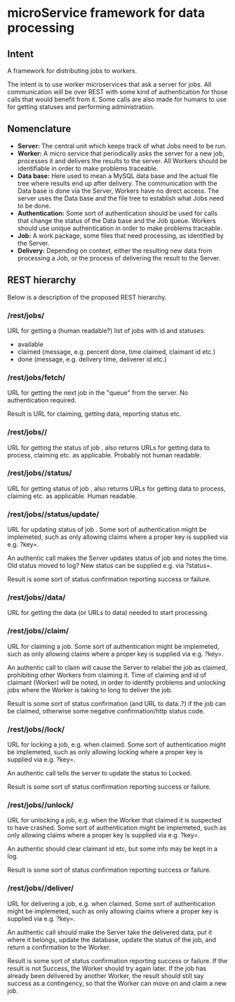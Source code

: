 # microService framework for data processing


## Intent
A framework for distributing jobs to workers.

The intent is to use worker microservices that ask a server for jobs. All
communication will be over REST with some kind of authentication for those
calls that would benefit from it. Some calls are also made for humans to use
for getting statuses and performing administration.


## Nomenclature

- **Server:** The central unit which keeps track of what Jobs need to be run.
- **Worker:** A micro service that periodically asks the server for a new job,
processes it and delivers the results to the server. All Workers should be
identifiable in order to make problems traceable.
- **Data base:** Here used to mean a MySQL data base and the actual file tree
where results end up after delivery. The communication with the Data base is
done via the Server, Workers have no direct access. The server uses the Data
base and the file tree to establish what Jobs need to be done.
- **Authentication:** Some sort of authentication should be used for calls that
change the status of the Data base and the Job queue. Workers should use unique
authentication in order to make problems traceable.
- **Job:** A work package, some files that need processing, as identified by
the Server.
- **Delivery:** Depending on context, either the resulting new data from
processing a Job, or the process of delivering the result to the Server.


## REST hierarchy

Below is a description of the proposed REST hierarchy.


### /rest/jobs/

URL for getting a (human readable?) list of jobs with id and statuses:
- available
- claimed (message, e.g. percent done, time claimed, claimant id etc.)
- done (message, e.g. delivery time, deliverer id etc.)

### /rest/jobs/fetch/

URL for getting the next job in the "queue" from the server.  No authentication
required.

Result is URL for claiming, getting data, reporting status etc.


### /rest/jobs/<id>/

URL for getting the status of job <id>, also returns URLs for getting data to
process, claiming etc. as applicable. Probably not human readable.


### /rest/jobs/<id>/status/

URL for getting status of job <id>, also returns URLs for getting data to
process, claiming etc. as applicable. Human readable.

### /rest/jobs/<id>/status/update/

URL for updating status of job <id>. Some sort of authentication might be
implemeted, such as only allowing claims where a proper key is supplied via
e.g. ?key=.

An authentic call makes the Server updates status of job and notes the time.
Old status moved to log? New status can be supplied e.g. via ?status=.

Result is some sort of status confirmation reporting success or failure.


### /rest/jobs/<id>/data/
URL for getting the data (or URLs to data) needed to start processing.


### /rest/jobs/<id>/claim/
URL for claiming a job. Some sort of authentication might be implemeted, such
as only allowing claims where a proper key is supplied via e.g. ?key=.

An authentic call to claim will cause the Server to relabel the job as claimed,
prohibiting other Workers from claiming it. Time of claiming and id of claimant
(Worker) will be noted, in order to identify problems and unlocking jobs where
the Worker is taking to long to deliver the job.

Result is some sort of status confirmation (and URL to data..?) if the job can
be claimed, otherwise some negative confirmation/http status code.


### /rest/jobs/<id>/lock/
URL for locking a job, e.g. when claimed. Some sort of authentication might be
implemeted, such as only allowing locking where a proper key is supplied via
e.g. ?key=.

An authentic call tells the server to update the status to Locked.

Result is some sort of status confirmation reporting success or failure.


### /rest/jobs/<id>/unlock/
URL for unlocking a job, e.g. when the Worker that claimed it is suspected to
have crashed. Some sort of authentication might be implemeted, such as only
allowing claims where a proper key is supplied via e.g. ?key=.

An authentic should clear claimant id etc, but some info may be kept in a log.

Result is some sort of status confirmation reporting success or failure.


### /rest/jobs/<id>/deliver/
URL for delivering a job, e.g. when claimed. Some sort of authentication might
be implemeted, such as only allowing claims where a proper key is supplied via
e.g. ?key=.

An authentic call should make the Server take the delivered data, put it where
it belongs, update the database, update the status of the job, and return a
confirmation to the Worker.

Result is some sort of status confirmation reporting success or failure.  If
the result is not Success, the Worker should try again later. If the job has
already been delivered by another Worker, the result should still say success
as a contingency, so that the Worker can move on and claim a new job.

